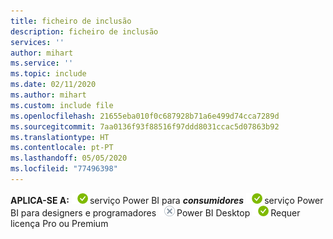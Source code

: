 ```yaml
---
title: ficheiro de inclusão
description: ficheiro de inclusão
services: ''
author: mihart
ms.service: ''
ms.topic: include
ms.date: 02/11/2020
ms.author: mihart
ms.custom: include file
ms.openlocfilehash: 21655eba010f0c687928b71a6e499d74cca7289d
ms.sourcegitcommit: 7aa0136f93f88516f97ddd8031ccac5d07863b92
ms.translationtype: HT
ms.contentlocale: pt-PT
ms.lasthandoff: 05/05/2020
ms.locfileid: "77496398"
---
```

<Token>**APLICA-SE A:** ![sim](media/yes.png)serviço Power BI para ***consumidores*** ![sim](media/yes.png)serviço Power BI para designers e programadores ![não](media/no.png)Power BI Desktop ![sim](media/yes.png)Requer licença Pro ou Premium </Token>